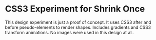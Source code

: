# CSS3 Experiment for Shrink Once

This design experiment is just a proof of concept. It uses CSS3 after and before pseudo-elements to render shapes. Includes gradients and CSS3 transform animations. No images were used in this design at all.